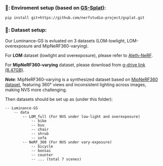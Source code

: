 ### 📖: Enviroment setup (based on [GS-Splat](https://github.com/nerfstudio-project/gsplat)):
```
pip install git+https://github.com/nerfstudio-project/gsplat.git
```

### 📖: Dataset setup:
Our Luminance-GS is evluated on 3 datasets (LOM-lowlight, LOM-overexposure and MipNeRF360-varying).

For **LOM** dataset (lowlight and overexposure), please refer to [Aleth-NeRF](https://github.com/cuiziteng/Aleth-NeRF).

For **MipNeRF360-varying** dataset, please download from [g-drive link (8.47GB)](https://drive.google.com/file/d/1x0EHT5z9ZrA6JV7-y8A8ijQNFCRTjVMW/view?usp=sharing).

***Note***: MipNeRF360-varying is a synthesized dataset based on [MipNeRF360 dataset](https://jonbarron.info/mipnerf360/), featuring 360° views and inconsistent lighting across images, making NVS more challenging.

Then datasets should be set up as (under this folder):

```
-- Luminance-GS
    -- data
        -- LOM_full (For NVS under low-light and overexposure)
            -- bike
            -- buu
            -- chair
            -- shrub
            -- sofa
        -- NeRF_360 (For NVS under vary-exposure)
            -- bicycle
            -- bonsai
            -- counter
            -- ... (total 7 scenes)
```
